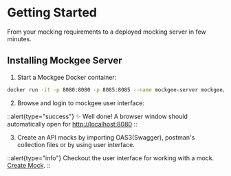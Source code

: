 # Getting Started

From your mocking requirements to a deployed mocking server in few minutes.

## Installing Mockgee Server

1. Start a Mockgee Docker container:

```bash [docker]
docker run -it -p 8080:8080 -p 8085:8085 --name mockgee-server mockgee/mockgee:latest
```

2. Browse and login to mockgee user interface:

::alert{type="success"}
✨ Well done! A browser window should automatically open for <http://localhost:8080>
::

3. Create an API mocks by importing OAS3(Swagger), postman's collection files or by using user interface.

::alert{type="info"}
Checkout the user interface for working with a mock. [Create Mock](/introduction/creating-mocks).
::
